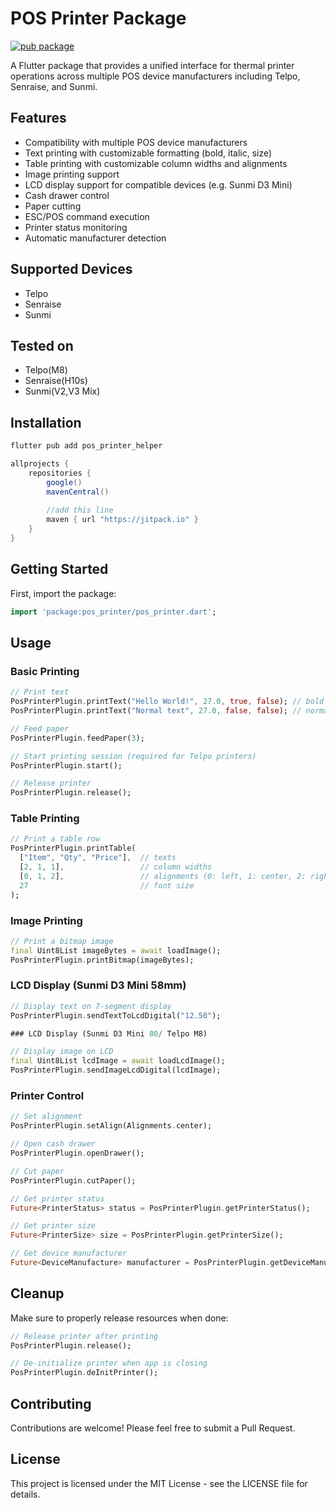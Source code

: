 # POS Printer Package

[![pub package](https://img.shields.io/pub/v/pos_printer_helper.svg)](https://pub.dev/packages/pos_printer_helper)

A Flutter package that provides a unified interface for thermal printer operations across multiple POS device manufacturers including Telpo, Senraise, and Sunmi.

## Features

- Compatibility with multiple POS device manufacturers
- Text printing with customizable formatting (bold, italic, size)
- Table printing with customizable column widths and alignments
- Image printing support
- LCD display support for compatible devices (e.g. Sunmi D3 Mini)
- Cash drawer control
- Paper cutting
- ESC/POS command execution
- Printer status monitoring
- Automatic manufacturer detection

## Supported Devices

- Telpo
- Senraise
- Sunmi

## Tested on

- Telpo(M8)
- Senraise(H10s)
- Sunmi(V2,V3 Mix)

## Installation

```dart
flutter pub add pos_printer_helper
```

``` gradle
allprojects {
    repositories {
        google()
        mavenCentral()
        
        //add this line
        maven { url "https://jitpack.io" }
    }
}
```

## Getting Started

First, import the package:

```dart
import 'package:pos_printer/pos_printer.dart';
```

## Usage

### Basic Printing

```dart
// Print text
PosPrinterPlugin.printText("Hello World!", 27.0, true, false); // bold text
PosPrinterPlugin.printText("Normal text", 27.0, false, false); // normal text

// Feed paper
PosPrinterPlugin.feedPaper(3);

// Start printing session (required for Telpo printers)
PosPrinterPlugin.start();

// Release printer
PosPrinterPlugin.release();
```

### Table Printing

```dart
// Print a table row
PosPrinterPlugin.printTable(
  ["Item", "Qty", "Price"],  // texts
  [2, 1, 1],                 // column widths
  [0, 1, 2],                 // alignments (0: left, 1: center, 2: right)
  27                         // font size
);
```

### Image Printing

```dart
// Print a bitmap image
final Uint8List imageBytes = await loadImage();
PosPrinterPlugin.printBitmap(imageBytes);
```

### LCD Display (Sunmi D3 Mini 58mm)

```dart
// Display text on 7-segment display
PosPrinterPlugin.sendTextToLcdDigital("12.50");

### LCD Display (Sunmi D3 Mini 80/ Telpo M8)

// Display image on LCD
final Uint8List lcdImage = await loadLcdImage();
PosPrinterPlugin.sendImageLcdDigital(lcdImage);
```

### Printer Control

```dart
// Set alignment
PosPrinterPlugin.setAlign(Alignments.center);

// Open cash drawer
PosPrinterPlugin.openDrawer();

// Cut paper
PosPrinterPlugin.cutPaper();

// Get printer status
Future<PrinterStatus> status = PosPrinterPlugin.getPrinterStatus();

// Get printer size
Future<PrinterSize> size = PosPrinterPlugin.getPrinterSize();

// Get device manufacturer
Future<DeviceManufacture> manufacturer = PosPrinterPlugin.getDeviceManufacture();
```

## Cleanup

Make sure to properly release resources when done:

```dart
// Release printer after printing
PosPrinterPlugin.release();

// De-initialize printer when app is closing
PosPrinterPlugin.deInitPrinter();
```

## Contributing

Contributions are welcome! Please feel free to submit a Pull Request.

## License

This project is licensed under the MIT License - see the LICENSE file for details.
